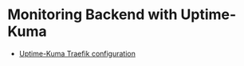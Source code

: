 # Monitoring Backend with Uptime-Kuma

* [Uptime-Kuma Traefik configuration](https://github.com/louislam/uptime-kuma/wiki/Reverse-Proxy#Traefik)
